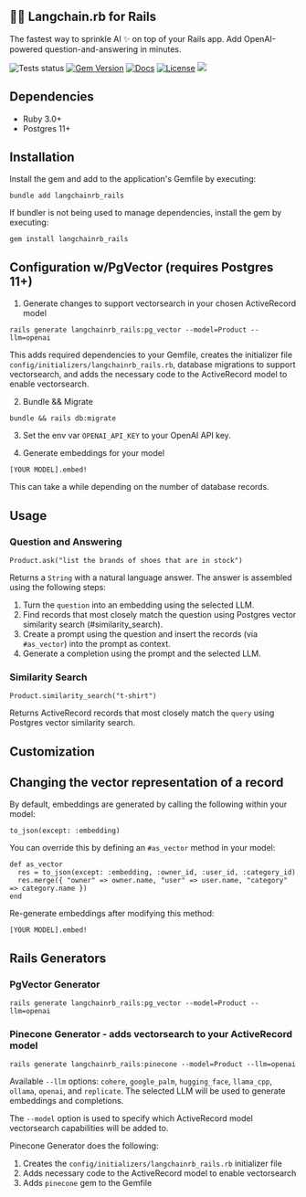 💎🔗 Langchain.rb for Rails
---
The fastest way to sprinkle AI ✨ on top of your Rails app. Add OpenAI-powered question-and-answering in minutes.

![Tests status](https://github.com/andreibondarev/langchainrb_rails/actions/workflows/ci.yml/badge.svg?branch=main)
[![Gem Version](https://badge.fury.io/rb/langchainrb_rails.svg)](https://badge.fury.io/rb/langchainrb_rails)
[![Docs](http://img.shields.io/badge/yard-docs-blue.svg)](http://rubydoc.info/gems/langchainrb_rails)
[![License](https://img.shields.io/badge/license-MIT-green.svg)](https://github.com/andreibondarev/langchainrb_rails/blob/main/LICENSE.txt)
[![](https://dcbadge.vercel.app/api/server/WDARp7J2n8?compact=true&style=flat)](https://discord.gg/WDARp7J2n8)

## Dependencies

* Ruby 3.0+
* Postgres 11+

## Installation

Install the gem and add to the application's Gemfile by executing:

    bundle add langchainrb_rails

If bundler is not being used to manage dependencies, install the gem by executing:

    gem install langchainrb_rails

## Configuration w/PgVector (requires Postgres 11+)

1. Generate changes to support vectorsearch in your chosen ActiveRecord model

```
rails generate langchainrb_rails:pg_vector --model=Product --llm=openai
```

This adds required dependencies to your Gemfile, creates the initializer file `config/initializers/langchainrb_rails.rb`, database migrations to support vectorsearch, and adds the necessary code to the ActiveRecord model to enable vectorsearch.

2. Bundle && Migrate

```
bundle && rails db:migrate
```

3. Set the env var `OPENAI_API_KEY` to your OpenAI API key.

4. Generate embeddings for your model

```
[YOUR MODEL].embed!
```

This can take a while depending on the number of database records.

## Usage

### Question and Answering

```
Product.ask("list the brands of shoes that are in stock")
```

Returns a `String` with a natural language answer. The answer is assembled using the following steps:

1. Turn the `question` into an embedding using the selected LLM.
2. Find records that most closely match the question using Postgres vector similarity search (#similarity_search).
3. Create a prompt using the question and insert the records (via `#as_vector`) into the prompt as context.
4. Generate a completion using the prompt and the selected LLM.

### Similarity Search

```
Product.similarity_search("t-shirt")
```

Returns ActiveRecord records that most closely match the `query` using Postgres vector similarity search.

## Customization

## Changing the vector representation of a record

By default, embeddings are generated by calling the following within your model:

```
to_json(except: :embedding)
```

You can override this by defining an `#as_vector` method in your model:

```
def as_vector
  res = to_json(except: :embedding, :owner_id, :user_id, :category_id)
  res.merge({ "owner" => owner.name, "user" => user.name, "category" => category.name })
end
```

Re-generate embeddings after modifying this method:

```
[YOUR MODEL].embed!
```

## Rails Generators

### PgVector Generator

```
rails generate langchainrb_rails:pg_vector --model=Product --llm=openai
```

### Pinecone Generator - adds vectorsearch to your ActiveRecord model

```
rails generate langchainrb_rails:pinecone --model=Product --llm=openai
```

Available `--llm` options: `cohere`, `google_palm`, `hugging_face`, `llama_cpp`, `ollama`, `openai`, and `replicate`. The selected LLM will be used to generate embeddings and completions.

The `--model` option is used to specify which ActiveRecord model vectorsearch capabilities will be added to.

Pinecone Generator does the following:
1. Creates the `config/initializers/langchainrb_rails.rb` initializer file
2. Adds necessary code to the ActiveRecord model to enable vectorsearch
3. Adds `pinecone` gem to the Gemfile
